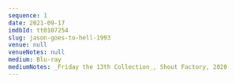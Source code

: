 ```yaml
---
sequence: 1
date: 2021-09-17
imdbId: tt0107254
slug: jason-goes-to-hell-1993
venue: null
venueNotes: null
medium: Blu-ray
mediumNotes: _Friday the 13th Collection_, Shout Factory, 2020
---
```


